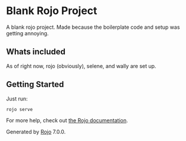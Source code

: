# Blank Rojo Project
A blank rojo project. Made because the boilerplate code and setup was getting annoying.

## Whats included
As of right now, rojo (obviously), selene, and wally are set up.


## Getting Started
Just run:
```bash
rojo serve
```

For more help, check out [the Rojo documentation](https://rojo.space/docs).

Generated by [Rojo](https://github.com/rojo-rbx/rojo) 7.0.0.